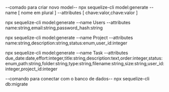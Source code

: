 
--comado para criar novo model--
npx sequelize-cli model:generate --name [ nome em plural ] --attributes [ chave:valor,chave:valor ]

npx sequelize-cli model:generate --name Users --attributes name:string,email:string,password_hash:string

npx sequelize-cli model:generate --name Project --attributes name:string,description:string,status:enum,user_id:integer

npx sequelize-cli model:generate --name Task --attributes due_date:date,effort:integer,title:string,description:text,order:integer,status:enum,path:string,folder:string,type:string,filename:string,size:string,user_id:integer,project_id:integer



--comando para conectar com o banco de dados--
npx sequelize-cli db:migrate